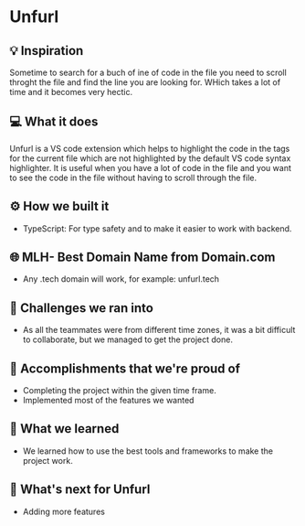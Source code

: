 # Unfurl

## 💡 Inspiration

Sometime to search for a buch of ine of code in the file you need to scroll throght the file and find the line you are looking for. WHich takes a lot of time and it becomes very hectic.

## 💻 What it does

Unfurl is a VS code extension which helps to highlight the code in the tags for the current file which are not highlighted by the default VS code syntax highlighter. It is useful when you have a lot of code in the file and you want to see the code in the file without having to scroll through the file.

## ⚙️ How we built it

- TypeScript: For type safety and to make it easier to work with backend.

## 🌐 MLH- Best Domain Name from Domain.com

- Any .tech domain will work, for example: unfurl.tech

## 🧠 Challenges we ran into

- As all the teammates were from different time zones, it was a bit difficult to collaborate, but we managed to get the project done.

## 🏅 Accomplishments that we're proud of

- Completing the project within the given time frame.
- Implemented most of the features we wanted

## 📖 What we learned

- We learned how to use the best tools and frameworks to make the project work.

## 🚀 What's next for Unfurl

- Adding more features
